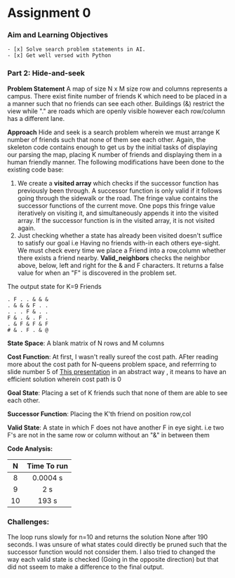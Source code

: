# Assignment 0

 ### Aim and Learning Objectives

 ```
- [x] Solve search problem statements in AI. 
- [x] Get well versed with Python
```
 

### Part 2: Hide-and-seek


**Problem Statement**
A map of size N x M size row and columns represents a campus. There exist  finite number of friends K which need to be placed in a a manner such that no friends can see each other. Buildings (&) restrict the view while "." are roads which are openly visible however each row/column has a different lane.

**Approach**
Hide and seek is a search problem wherein we must arrange K number of friends such that none of them see each other. Again, the skeleton code contains enough to get us by the initial tasks of displaying our parsing the map, placing K number of friends and displaying them in a human friendly manner. The following modifications have been done to the existing code base: 
1.  We create a **visited array** which checks if the successor function has previously been through. A successor function is only valid if it follows going through the sidewalk or the road. The fringe value  contains the successor functions of the current move.  One pops this fringe value iteratively on visiting it, and simultaneously appends it into the visited array. If the successor function is in the visited array, it is not visited again. 
2. Just checking whether a state has already been visited doesn't suffice to satisfy our goal i.e Having no friends with-in each others eye-sight.  We must check  every time we place a Friend  into a row,column whether there exists a friend nearby. **Valid_neighbors** checks the neighbor above, below, left and right for the & and F characters. It returns a false value for when an "F" is discovered in the problem set.

The output state for K=9 Friends
```
. F . . & & &
. & & & F . .
. . . F & . .
F & . & . F .
. & F & F & F
# & . F . & @
```

**State Space**: A blank matrix of N rows and M columns

**Cost Function**: At first, I wasn't really sureof the cost path. AFter reading more about the cost path for N-queens problem space, and referrring to slide number 5 of [This presentation](https://www.cs.cmu.edu/~ggordon/780-spring09/slides/Search%20I.pdf) in an abstract way , it means to have an efficient solution wherein cost path is 0

**Goal State**:  Placing a set of K friends such that none of them are able to see each other.

**Successor Function**: Placing the K'th friend on position row,col

**Valid State**: A state in which F does not have another F in eye sight. i.e two F's are not in the same row or column without an "&"  in between them

**Code Analysis:**


| N | Time To run |
| :----: | :---: |
|8 | 0.0004 s|
|9|2 s|
|10|193 s|

### Challenges:
The loop runs slowly for n=10 and returns the solution None after 190 seconds. I was unsure of what states could directly be pruned such that the successor function would not consider them. I also tried to changed the way each valid state is checked (Going in the opposite direction) but that did not sseem to make a difference to the final output.
